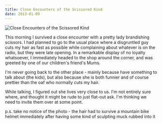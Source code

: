 ```yaml
---
title: Close Encounters of the Scissored Kind
date: 2013-01-09
---
```


![Close Encounters of the Scissored Kind](https://source.unsplash.com/qTpc0Vj4YoE/1600x900)

This morning I survived a close encounter with a pretty lady brandishing scissors. I had planned to go to the usual place where a disgruntled guy cuts my hair as fast as possible while complaining about whatever is on the radio, but they were late opening. In a remarkable display of no loyalty whatsoever, I immediately headed to the shop around the corner, and was greeted by one of our children's friend's Mums.

I'm never going back to the other place - mainly because have something to talk about (the kids), but also because she is both funnier and of course prettier than the oaf who normally cuts my hair.

While talking, I figured out she lives very close to us. I'm not entirely sure where, and thought it might be rude to just flat-out ask. I'm thinking we need to invite them over at some point.

p.s. take no notice of the photo - the hair had to survive a mountain bike helmet immediately after having some kind of sculpting muck rubbed into it